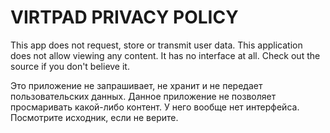# VIRTPAD PRIVACY POLICY

This app does not request, store or transmit user data. 
This application does not allow viewing any content. 
It has no interface at all. 
Check out the source if you don't believe it.

Это приложение не запрашивает, не хранит и не передает пользовательских данных. 
Данное приложение не позволяет просмаривать какой-либо контент. 
У него вообще нет интерфейса. Посмотрите исходник, если не верите.
